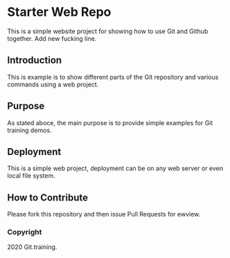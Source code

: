 # Starter Web Repo

This  is a simple website project for showing how to use Git and Github together.
Add new fucking line.

## Introduction

This is example is to show different parts of the Git repository and various commands using a web project.

## Purpose

As stated aboce, the main purpose is to provide simple examples for Git training demos.

## Deployment

This is a simple web project, deployment can be on any web server or even local file system.

## How to Contribute

Please fork this repository and then issue Pull Requests for ewview.

### Copyright

2020 Git.training.
